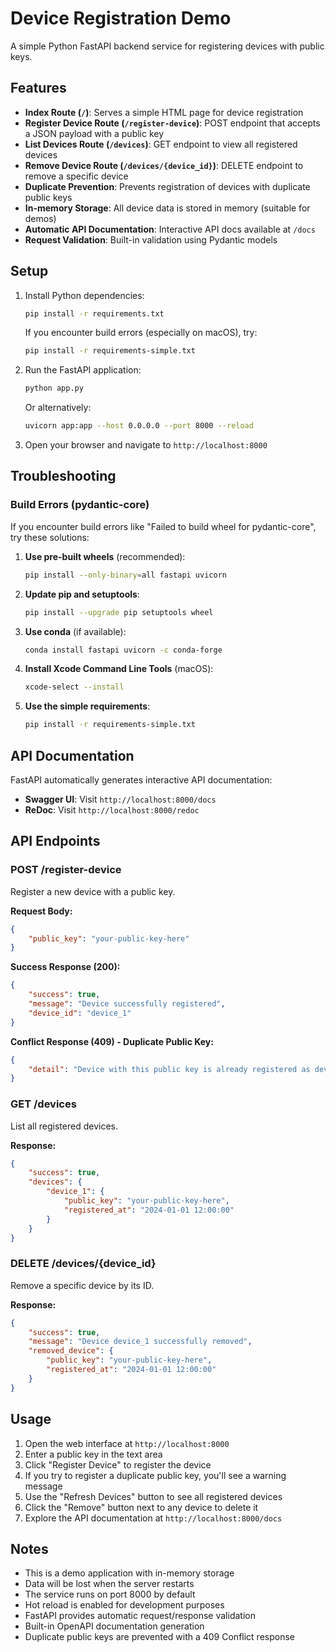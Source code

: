 # Device Registration Demo

A simple Python FastAPI backend service for registering devices with public keys.

## Features

- **Index Route (`/`)**: Serves a simple HTML page for device registration
- **Register Device Route (`/register-device`)**: POST endpoint that accepts a JSON payload with a public key
- **List Devices Route (`/devices`)**: GET endpoint to view all registered devices
- **Remove Device Route (`/devices/{device_id}`)**: DELETE endpoint to remove a specific device
- **Duplicate Prevention**: Prevents registration of devices with duplicate public keys
- **In-memory Storage**: All device data is stored in memory (suitable for demos)
- **Automatic API Documentation**: Interactive API docs available at `/docs`
- **Request Validation**: Built-in validation using Pydantic models

## Setup

1. Install Python dependencies:
   ```bash
   pip install -r requirements.txt
   ```
   
   If you encounter build errors (especially on macOS), try:
   ```bash
   pip install -r requirements-simple.txt
   ```

2. Run the FastAPI application:
   ```bash
   python app.py
   ```
   
   Or alternatively:
   ```bash
   uvicorn app:app --host 0.0.0.0 --port 8000 --reload
   ```

3. Open your browser and navigate to `http://localhost:8000`

## Troubleshooting

### Build Errors (pydantic-core)

If you encounter build errors like "Failed to build wheel for pydantic-core", try these solutions:

1. **Use pre-built wheels** (recommended):
   ```bash
   pip install --only-binary=all fastapi uvicorn
   ```

2. **Update pip and setuptools**:
   ```bash
   pip install --upgrade pip setuptools wheel
   ```

3. **Use conda** (if available):
   ```bash
   conda install fastapi uvicorn -c conda-forge
   ```

4. **Install Xcode Command Line Tools** (macOS):
   ```bash
   xcode-select --install
   ```

5. **Use the simple requirements**:
   ```bash
   pip install -r requirements-simple.txt
   ```

## API Documentation

FastAPI automatically generates interactive API documentation:
- **Swagger UI**: Visit `http://localhost:8000/docs`
- **ReDoc**: Visit `http://localhost:8000/redoc`

## API Endpoints

### POST /register-device
Register a new device with a public key.

**Request Body:**
```json
{
    "public_key": "your-public-key-here"
}
```

**Success Response (200):**
```json
{
    "success": true,
    "message": "Device successfully registered",
    "device_id": "device_1"
}
```

**Conflict Response (409) - Duplicate Public Key:**
```json
{
    "detail": "Device with this public key is already registered as device_1"
}
```

### GET /devices
List all registered devices.

**Response:**
```json
{
    "success": true,
    "devices": {
        "device_1": {
            "public_key": "your-public-key-here",
            "registered_at": "2024-01-01 12:00:00"
        }
    }
}
```

### DELETE /devices/{device_id}
Remove a specific device by its ID.

**Response:**
```json
{
    "success": true,
    "message": "Device device_1 successfully removed",
    "removed_device": {
        "public_key": "your-public-key-here",
        "registered_at": "2024-01-01 12:00:00"
    }
}
```

## Usage

1. Open the web interface at `http://localhost:8000`
2. Enter a public key in the text area
3. Click "Register Device" to register the device
4. If you try to register a duplicate public key, you'll see a warning message
5. Use the "Refresh Devices" button to see all registered devices
6. Click the "Remove" button next to any device to delete it
7. Explore the API documentation at `http://localhost:8000/docs`

## Notes

- This is a demo application with in-memory storage
- Data will be lost when the server restarts
- The service runs on port 8000 by default
- Hot reload is enabled for development purposes
- FastAPI provides automatic request/response validation
- Built-in OpenAPI documentation generation
- Duplicate public keys are prevented with a 409 Conflict response 